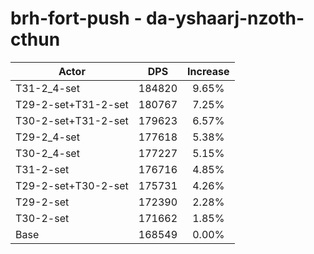 # brh-fort-push - da-yshaarj-nzoth-cthun
| Actor | DPS | Increase |
|---|:---:|:---:|
|T31-2_4-set|184820|9.65%|
|T29-2-set+T31-2-set|180767|7.25%|
|T30-2-set+T31-2-set|179623|6.57%|
|T29-2_4-set|177618|5.38%|
|T30-2_4-set|177227|5.15%|
|T31-2-set|176716|4.85%|
|T29-2-set+T30-2-set|175731|4.26%|
|T29-2-set|172390|2.28%|
|T30-2-set|171662|1.85%|
|Base|168549|0.00%|
